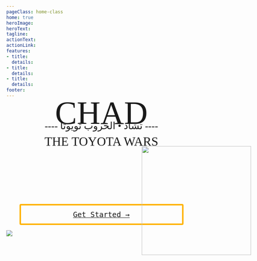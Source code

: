 ```yaml
---
pageClass: home-class
home: true
heroImage:
heroText:
tagline: 
actionText: 
actionLink:
features:
- title: 
  details: 
- title: 
  details: 
- title: 
  details: 
footer:
--- 
```


<style>
.chad {
  color: var(--ac) !important;
  font-size: 90pt;
  font-family: "Holtwood One SC", serif;
  line-height: 0.4em;
  margin-bottom: -0.2em;
  margin-top: 0.7em;
  /**background-color:rgb(100,70,0);**/
}
@media only screen and (max-device-width: 1000px) {
  .chad {
    color: var(--ac) !important;
    font-size: 65pt;
    font-family: "Holtwood One SC", serif;
    line-height: 0.4em;
    margin-top: 1.4em;
    /**background-color:rgb(100,70,0);**/
  }
}
.center {
  text-align: center;
  margin-right:auto;
  margin-left:auto;
}
.wars {
  color: var(--ac) !important;
  font-family: "Teko", cursive;
  font-size: 61px;
  line-height: 0.5em;
  margin-top: 1em;
  margin-bottom: -0.5em;
}
@media only screen and (max-device-width: 1000px) {
  .wars {
    color: rgb(255, 180, 40);
    font-family: "Coda", cursive;
    font-size: 33px;
    margin-top: 1em;
    margin-bottom: 2em;
  }
}
.arabic {
  font-size: 0.3em;
  font-family: Cairo;
  color: var(--do);
  font-stretch: ultra-expanded;
}
.toyota {
  width: 410px;
  left: 50%;
  image-rendering: pixelated;
  z-index: 2;
  margin-top: -50px;
}
@media only screen and (max-device-width: 1000px) {
  .toyota {
    display: block;
    position: relative;
    margin-left: auto;
    margin-right: auto;
    width: 290px;
    margin-top: -4.5em;
    margin-bottom: -3em;
    image-rendering: pixelated;
    z-index: 2;
  }
}
.manta {
  color: var(--ac);
  font-size: 30px;
  font-family: Cairo;
  line-height: 60px;
  margin-top: -150px;
  letter-spacing: 10px;
}
@media only screen and (max-device-width: 1000px) {
  .manta {
    font-size: 24px;
    margin-top: -110px;
  }
}
.mybutton {
  display: block;
  font-size: 1.2rem;
  color: var(--ac);
  border: 4px solid #ffb300;
  padding: 0.8rem 1.6rem;
  border-radius: 4px;
  transition: background-color 0.1s ease;
  box-sizing: border-box;
  margin-left:auto;
  margin-right:auto;
  margin-top: -150px;
  font-family: monospace;
  text-align:center;
  width: 435px;
  cursor: pointer;
}
#welcome {
  margin-top: -100px;
}
</style>

<div id="welcome">
<div>
  <p class="chad center">
    CHAD<br /><span class="arabic">---- تشاد • الحروب تويوتا ----</span>
  </p>
</div>
<div>
  <p class="wars center">THE TOYOTA WARS</p>
</div>
<p class="center">
<img
  class="toyota"
  src="images/logo2.gif"
/>
</p>
<!--
<div>
  <div class="manta center">
  GAME ☆ RULEBOOK
  </div>
</div>-->

<p class="center">
<a href="/rulebook/" class="mybutton">
  Get Started →
</a>
</p>
</div>

<a id="easteregg" href="https://mszob.github.io/runner/" target="_blank">
  <img id="eastereggimage" src="/images/egg.png">
</a>






